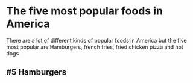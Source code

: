 <!DOCTYPE html>

<head>
   <!--This is the link connecting to the stylesheest-->
  <link rel="stylesheet" href="style.css">
</head>
<body>
  <h1> The five most popular foods in America </h1>
  <P>There are a lot of different kinds of popular foods in America but the five most popular are Hamburgers, french fries, fried chicken pizza    and hot dogs</p>
  <h2> #5 Hamburgers </h2>
  
</body>

